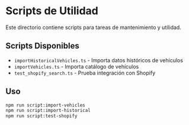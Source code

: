 
# Scripts de Utilidad

Este directorio contiene scripts para tareas de mantenimiento y utilidad.

## Scripts Disponibles

- `importHistoricalVehicles.ts` - Importa datos históricos de vehículos
- `importVehicles.ts` - Importa catálogo de vehículos
- `test_shopify_search.ts` - Prueba integración con Shopify

## Uso

```bash
npm run script:import-vehicles
npm run script:import-historical
npm run script:test-shopify
```
